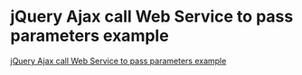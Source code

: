 # jQuery Ajax call Web Service to pass parameters example
[jQuery Ajax call Web Service to pass parameters example](https://aiwithcloud.com/2022/09/19/jquery_ajax_call_web_service_to_pass_parameters_example/)